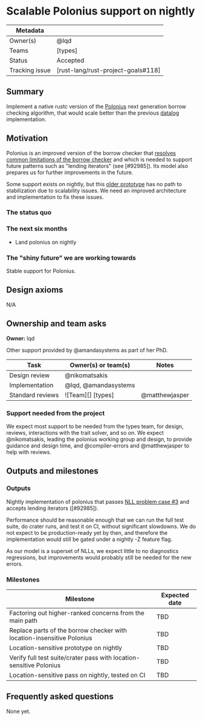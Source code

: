 # Scalable Polonius support on nightly

| Metadata       |                                    |
| ---            | ---                                |
| Owner(s)       | @lqd                               |
| Teams          | [types]                            |
| Status         | Accepted                           |
| Tracking issue | [rust-lang/rust-project-goals#118] |


## Summary

Implement a native rustc version of the [Polonius][pc3] next generation borrow checking algorithm, that would scale better than the previous [datalog] implementation.

[datalog]: https://github.com/rust-lang/polonius

## Motivation

Polonius is an improved version of the borrow checker that [resolves common limitations of the borrow checker][pc3] and which is needed to support future patterns such as "lending iterators" (see [#92985]). Its model also prepares us for further improvements in the future.

Some support exists on nightly, but this [older prototype][datalog] has no path to stabilization due to scalability issues. We need an improved architecture and implementation to fix these issues.

[pc3]: https://blog.rust-lang.org/inside-rust/2023/10/06/polonius-update.html#background-on-polonius

### The status quo

### The next six months

* Land polonius on nightly

### The "shiny future" we are working towards

Stable support for Polonius.

## Design axioms

N/A

## Ownership and team asks

**Owner:** lqd

Other support provided by @amandasystems as part of her PhD.

[amanda]: https://github.com/amandasystems

| Task             | Owner(s) or team(s)  | Notes          |
| ---------------- | -------------------- | -------------- |
| Design review    | @nikomatsakis        |                |
| Implementation   | @lqd, @amandasystems |                |
| Standard reviews | ![Team][] [types]    | @matthewjasper |

### Support needed from the project

We expect most support to be needed from the types team, for design, reviews, interactions with the trait solver, and so on. We expect @nikomatsakis, leading the polonius working group and design, to provide guidance and design time, and @compiler-errors and @matthewjasper to help with reviews.

## Outputs and milestones

### Outputs

Nightly implementation of polonius that passes [NLL problem case #3][pc3] and accepts lending iterators ([#92985]).

Performance should be reasonable enough that we can run the full test suite, do crater runs, and test it on CI, without significant slowdowns. We do not expect to be production-ready yet by then, and therefore the implementation would still be gated under a nightly -Z feature flag.

As our model is a superset of NLLs, we expect little to no diagnostics regressions, but improvements would probably still be needed for the new errors.

### Milestones

| Milestone                                                              | Expected date |
| ---------------------------------------------------------------------- | ------------- |
| Factoring out higher-ranked concerns from the main path                | TBD           |
| Replace parts of the borrow checker with location-insensitive Polonius | TBD           |
| Location-sensitive prototype on nightly                                | TBD           |
| Verify full test suite/crater pass with location-sensitive Polonius    | TBD           |
| Location-sensitive pass on nightly, tested on CI                       | TBD           |

## Frequently asked questions

None yet.